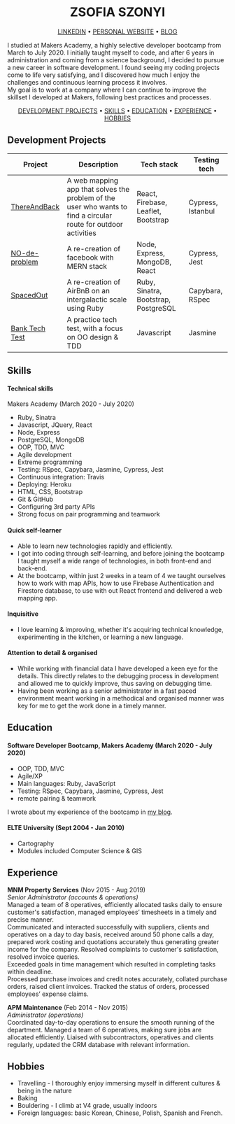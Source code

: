 <h1 align="center">ZSOFIA SZONYI</h1>
<p align="center">
  <a href="https://www.linkedin.com/in/zsofia-szonyi-34b8b6b6/">LINKEDIN</a> • 
  <a href="https://zsofi.co.uk">PERSONAL WEBSITE</a> • 
  <a href="https://zsofi.surge.sh">BLOG</a>
  
</p>

I studied at Makers Academy, a highly selective developer bootcamp from March to July 2020. I initially taught myself to code, and after 6 years in administration and coming from a science background, I decided to pursue a new career in software development. I found seeing my coding projects come to life very satisfying, and I discovered how much I enjoy the challenges and continuous learning process it involves.  
My goal is to work at a company where I can continue to improve the skillset I developed at Makers, following best practices and processes. 

<div align="center">
  
[DEVELOPMENT PROJECTS](#development-projects) • 
[SKILLS](#skills) • 
[EDUCATION](#education) • 
[EXPERIENCE](#experience) • 
[HOBBIES](#hobbies) 

</div>


## Development Projects

|Project|Description|Tech stack|Testing tech|
|---|---|---|---|
|[ThereAndBack](https://github.com/ZsofiaS/route_planner)|A web mapping app that solves the problem of the user who wants to find a circular route for outdoor activities|React, Firebase, Leaflet, Bootstrap|Cypress, Istanbul|
|[NO-de-problem](https://github.com/ZsofiaS/acebook-NO-de-Problem)|A re-creation of facebook with MERN stack|Node, Express, MongoDB, React|Cypress, Jest|
|[SpacedOut](https://github.com/ZsofiaS/Makersbnb)|A re-creation of AirBnB on an intergalactic scale using Ruby|Ruby, Sinatra, Bootstrap, PostgreSQL|Capybara, RSpec|
|[Bank Tech Test](https://github.com/ZsofiaS/Bank-tech-test)|A practice tech test, with a focus on OO design & TDD|Javascript|Jasmine|

## Skills

#### Technical skills
Makers Academy (March 2020 - July 2020)
* Ruby, Sinatra
* Javascript, JQuery, React
* Node, Express
* PostgreSQL, MongoDB
* OOP, TDD, MVC
* Agile development
* Extreme programming
* Testing: RSpec, Capybara, Jasmine, Cypress, Jest
* Continuous integration: Travis
* Deploying: Heroku
* HTML, CSS, Bootstrap
* Git & GitHub
* Configuring 3rd party APIs
* Strong focus on pair programming and teamwork

#### Quick self-learner

- Able to learn new technologies rapidly and efficiently. 
- I got into coding through self-learning, and before joining the bootcamp I taught myself a wide range of technologies, in both front-end and back-end.
- At the bootcamp, within just 2 weeks in a team of 4 we taught ourselves how to work with map APIs, how to use Firebase Authentication and Firestore database, to use with out React frontend and delivered a web mapping app. 

#### Inquisitive
- I love learning & improving, whether it's acquiring technical knowledge, experimenting in the kitchen, or learning a new language. 

#### Attention to detail & organised
- While working with financial data I have developed a keen eye for the details. This directly relates to the debugging process in development and allowed me to quickly improve, thus saving on debugging time.
- Having been working as a senior administrator in a fast paced environment meant working in a methodical and organised manner  was key for me to get the work done in a timely manner.

## Education

#### Software Developer Bootcamp, Makers Academy (March 2020 - July 2020)

- OOP, TDD, MVC
- Agile/XP
- Main languages: Ruby, JavaScript
- Testing: RSpec, Capybara, Jasmine, Cypress, Jest
- remote pairing & teamwork 

I wrote about my experience of the bootcamp in [my blog](https://zsofi.surge.sh/).

#### ELTE University (Sept 2004 - Jan 2010)

- Cartography
- Modules included Computer Science & GIS

## Experience

**MNM Property Services** (Nov 2015 - Aug 2019)    
*Senior Administrator (accounts & operations)*  
Managed a team of 8 operatives, efficiently allocated tasks daily to ensure customer's satisfaction, managed employees’ timesheets in a timely and precise manner.  
Communicated and interacted successfully with suppliers, clients and operatives on a day to day basis, received around 50 phone calls a day, prepared work costing and quotations accurately thus generating greater income for the company. Resolved complaints to customer's satisfaction, resolved invoice queries.     
Exceeded goals in time management which resulted in completing tasks within deadline.  
Processed purchase invoices and credit notes accurately, collated purchase orders, raised client invoices. Tracked the status of orders, processed employees’ expense claims.  

**APM Maintenance** (Feb 2014 - Nov 2015)   
*Administrator (operations)*  
Coordinated day-to-day operations to ensure the smooth running of the department. 
Managed a team of 6 operatives, making sure jobs are allocated efficiently. 
Liaised with subcontractors, operatives and clients regularly, updated the CRM database with relevant information. 

## Hobbies

- Travelling - I thoroughly enjoy immersing myself in different cultures & being in the nature
- Baking
- Bouldering - I climb at V4 grade, usually indoors
- Foreign languages: basic Korean, Chinese, Polish, Spanish and French.
